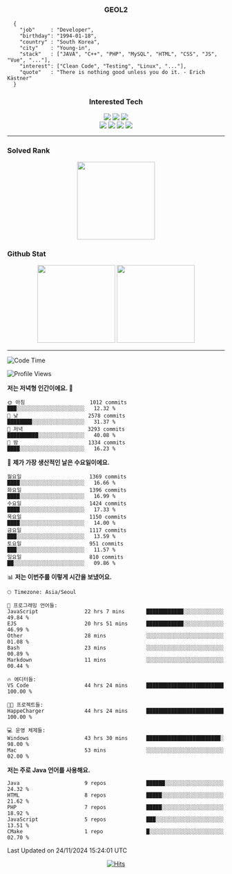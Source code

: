 <div align="center">

  ### GEOL2
</div>

```
  {
    "job"     : "Developer",
    "birthday": "1994-01-18",
    "country" : "South Korea",
    "city"    : "Young-in",
    "stack"   : ["JAVA", "C++", "PHP", "MySQL", "HTML", "CSS", "JS", "Vue", "..."],
    "interest": ["Clean Code", "Testing", "Linux", "..."], 
    "quote"   : "There is nothing good unless you do it. - Erich Kästner"
  }
  ```
  
<div align="center">
  
  ### Interested Tech
  
  <img src="https://img.shields.io/badge/Laravel-F05340?style=flat-square&logo=Laravel&logoColor=white">
  <img src="https://img.shields.io/badge/SpringBoot-6DB33F?style=flat-square&logo=SpringBoot&logoColor=white">
  <img src="https://img.shields.io/badge/Express-000000?style=flat-square&logo=Express&logoColor=white">
  <br>
  <img src="https://img.shields.io/badge/Three.js-000000?style=flat-square&logo=Three.js&logoColor=white">
  <img src="https://img.shields.io/badge/JavaScript-F7DF1E?style=flat-square&logo=JavaScript&logoColor=black">
  <img src="https://img.shields.io/badge/TypeScript-007acc?style=flat-square&logo=TypeScript&logoColor=black">
  <img src="https://img.shields.io/badge/MySQL-4479A1?style=flat-square&logo=mysql&logoColor=white"><br>

</div>

------------

  ### Solved Rank
  
  <div align="center">
    <img height="180em" src="https://mazassumnida.wtf/api/v2/generate_badge?boj=geol2">
  </div>
  
  ### Github Stat 
  <div align="center">
    <img height="180em" src="https://github-readme-stats-git-masterrstaa-rickstaa.vercel.app/api?username=geol2&show_icons=true&theme=dark">
    <img height="180em" src="https://github-readme-stats-git-masterrstaa-rickstaa.vercel.app/api/top-langs/?username=geol2&show_icons=true&hide=css,scss,html&layout=compact&theme=dark&count_private=true&langs_count=8">
  </div>
  
------------

<!--START_SECTION:waka-->
![Code Time](http://img.shields.io/badge/Code%20Time-3%2C491%20hrs%2045%20mins-blue)

![Profile Views](http://img.shields.io/badge/Profile%20Views-5-blue)

**저는 저녁형 인간이에요. 🦉** 

```text
🌞 아침                     1012 commits        ███░░░░░░░░░░░░░░░░░░░░░░   12.32 % 
🌆 낮　                     2578 commits        ████████░░░░░░░░░░░░░░░░░   31.37 % 
🌃 저녁                     3293 commits        ██████████░░░░░░░░░░░░░░░   40.08 % 
🌙 밤　                     1334 commits        ████░░░░░░░░░░░░░░░░░░░░░   16.23 % 
```
📅 **제가 가장 생산적인 날은 수요일이에요.** 

```text
월요일                      1369 commits        ████░░░░░░░░░░░░░░░░░░░░░   16.66 % 
화요일                      1396 commits        ████░░░░░░░░░░░░░░░░░░░░░   16.99 % 
수요일                      1424 commits        ████░░░░░░░░░░░░░░░░░░░░░   17.33 % 
목요일                      1150 commits        ████░░░░░░░░░░░░░░░░░░░░░   14.00 % 
금요일                      1117 commits        ███░░░░░░░░░░░░░░░░░░░░░░   13.59 % 
토요일                      951 commits         ███░░░░░░░░░░░░░░░░░░░░░░   11.57 % 
일요일                      810 commits         ██░░░░░░░░░░░░░░░░░░░░░░░   09.86 % 
```


📊 **저는 이번주를 이렇게 시간을 보냈어요.** 

```text
🕑︎ Timezone: Asia/Seoul

💬 프로그래밍 언어들: 
JavaScript               22 hrs 7 mins       ████████████░░░░░░░░░░░░░   49.84 % 
EJS                      20 hrs 51 mins      ████████████░░░░░░░░░░░░░   46.99 % 
Other                    28 mins             ░░░░░░░░░░░░░░░░░░░░░░░░░   01.08 % 
Bash                     23 mins             ░░░░░░░░░░░░░░░░░░░░░░░░░   00.89 % 
Markdown                 11 mins             ░░░░░░░░░░░░░░░░░░░░░░░░░   00.44 % 

🔥 에디터들: 
VS Code                  44 hrs 24 mins      █████████████████████████   100.00 % 

🐱‍💻 프로젝트들: 
HappeCharger             44 hrs 24 mins      █████████████████████████   100.00 % 

💻 운영 체제들: 
Windows                  43 hrs 30 mins      ████████████████████████░   98.00 % 
Mac                      53 mins             ░░░░░░░░░░░░░░░░░░░░░░░░░   02.00 % 
```

**저는 주로 Java 언어를 사용해요.** 

```text
Java                     9 repos             ██████░░░░░░░░░░░░░░░░░░░   24.32 % 
HTML                     8 repos             █████░░░░░░░░░░░░░░░░░░░░   21.62 % 
PHP                      7 repos             █████░░░░░░░░░░░░░░░░░░░░   18.92 % 
JavaScript               5 repos             ███░░░░░░░░░░░░░░░░░░░░░░   13.51 % 
CMake                    1 repo              █░░░░░░░░░░░░░░░░░░░░░░░░   02.70 % 
```




 Last Updated on 24/11/2024 15:24:01 UTC
<!--END_SECTION:waka-->

<div align="center">
  
  [![Hits](https://hits.seeyoufarm.com/api/count/incr/badge.svg?url=https%3A%2F%2Fgithub.com%2Fgeol2&count_bg=%2379C83D&title_bg=%23555555&icon=myspace.svg&icon_color=%23E7E7E7&title=hits&edge_flat=false)](https://hits.seeyoufarm.com)
  
</div>

<!--
**Geol2/Geol2** is a ✨ _special_ ✨ repository because its `README.md` (this file) appears on your GitHub profile.

Here are some ideas to get you started:
- 🔭 I’m currently working on ...
- 🌱 I’m currently learning ...
- 👯 I’m looking to collaborate on ...
- 🤔 I’m looking for help with ...
- 💬 Ask me about ...
- 📫 How to reach me: ...
- 😄 Pronouns: ...
- ⚡ Fun fact: ...
-->
